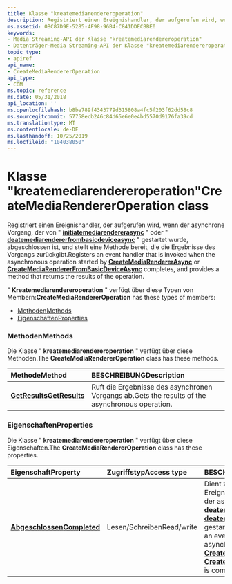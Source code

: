```yaml
---
title: Klasse "kreatemediarendereroperation"
description: Registriert einen Ereignishandler, der aufgerufen wird, wenn der asynchrone Vorgang, der von "initiatemediarendererasync" oder "deatemediarendererfrombasicdeviceasync" gestartet wurde, abgeschlossen ist, und stellt eine Methode bereit, die die Ergebnisse des Vorgangs zurückgibt.
ms.assetid: 0BC87D9E-5285-4F98-96B4-C841DDECBBE0
keywords:
- Media Streaming-API der Klasse "kreatemediarendereroperation"
- Datenträger-Media Streaming-API der Klasse "kreatemediarendereroperation
topic_type:
- apiref
api_name:
- CreateMediaRendererOperation
api_type:
- COM
ms.topic: reference
ms.date: 05/31/2018
api_location: ''
ms.openlocfilehash: b8be789f4343779d315808a4fc5f203f62dd58c8
ms.sourcegitcommit: 57758ecb246c84d65e6e0e4bd5570d9176fa39cd
ms.translationtype: MT
ms.contentlocale: de-DE
ms.lasthandoff: 10/25/2019
ms.locfileid: "104038050"
---
```

# <a name="createmediarendereroperation-class"></a><span data-ttu-id="fdc24-105">Klasse "kreatemediarendereroperation"</span><span class="sxs-lookup"><span data-stu-id="fdc24-105">CreateMediaRendererOperation class</span></span>

<span data-ttu-id="fdc24-106">Registriert einen Ereignishandler, der aufgerufen wird, wenn der asynchrone Vorgang, der von " [**initiatemediarendererasync**](imediarendererfactory-createmediarendererasync.md) " oder " [**deatemediarendererfrombasicdeviceasync**](imediarendererfactory-createmediarendererfrombasicdeviceasync.md) " gestartet wurde, abgeschlossen ist, und stellt eine Methode bereit, die die Ergebnisse des Vorgangs zurückgibt.</span><span class="sxs-lookup"><span data-stu-id="fdc24-106">Registers an event handler that is invoked when the asynchronous operation started by [**CreateMediaRendererAsync**](imediarendererfactory-createmediarendererasync.md) or [**CreateMediaRendererFromBasicDeviceAsync**](imediarendererfactory-createmediarendererfrombasicdeviceasync.md) completes, and provides a method that returns the results of the operation.</span></span>

<span data-ttu-id="fdc24-107">" **Kreatemediarendereroperation** " verfügt über diese Typen von Membern:</span><span class="sxs-lookup"><span data-stu-id="fdc24-107">**CreateMediaRendererOperation** has these types of members:</span></span>

-   [<span data-ttu-id="fdc24-108">Methoden</span><span class="sxs-lookup"><span data-stu-id="fdc24-108">Methods</span></span>](#methods)
-   [<span data-ttu-id="fdc24-109">Eigenschaften</span><span class="sxs-lookup"><span data-stu-id="fdc24-109">Properties</span></span>](#properties)

### <a name="methods"></a><span data-ttu-id="fdc24-110">Methoden</span><span class="sxs-lookup"><span data-stu-id="fdc24-110">Methods</span></span>

<span data-ttu-id="fdc24-111">Die Klasse " **kreatemediarendereroperation** " verfügt über diese Methoden.</span><span class="sxs-lookup"><span data-stu-id="fdc24-111">The **CreateMediaRendererOperation** class has these methods.</span></span>



| <span data-ttu-id="fdc24-112">Methode</span><span class="sxs-lookup"><span data-stu-id="fdc24-112">Method</span></span>                                                        | <span data-ttu-id="fdc24-113">BESCHREIBUNG</span><span class="sxs-lookup"><span data-stu-id="fdc24-113">Description</span></span>                                                 |
|:--------------------------------------------------------------|:------------------------------------------------------------|
| [<span data-ttu-id="fdc24-114">**GetResults**</span><span class="sxs-lookup"><span data-stu-id="fdc24-114">**GetResults**</span></span>](createmediarendereroperation-getresults.md) | <span data-ttu-id="fdc24-115">Ruft die Ergebnisse des asynchronen Vorgangs ab.</span><span class="sxs-lookup"><span data-stu-id="fdc24-115">Gets the results of the asynchronous operation.</span></span> <br/> |



 

### <a name="properties"></a><span data-ttu-id="fdc24-116">Eigenschaften</span><span class="sxs-lookup"><span data-stu-id="fdc24-116">Properties</span></span>

<span data-ttu-id="fdc24-117">Die Klasse " **kreatemediarendereroperation** " verfügt über diese Eigenschaften.</span><span class="sxs-lookup"><span data-stu-id="fdc24-117">The **CreateMediaRendererOperation** class has these properties.</span></span>



| <span data-ttu-id="fdc24-118">Eigenschaft</span><span class="sxs-lookup"><span data-stu-id="fdc24-118">Property</span></span>                                                               | <span data-ttu-id="fdc24-119">Zugriffstyp</span><span class="sxs-lookup"><span data-stu-id="fdc24-119">Access type</span></span>           | <span data-ttu-id="fdc24-120">BESCHREIBUNG</span><span class="sxs-lookup"><span data-stu-id="fdc24-120">Description</span></span>                                                                                                                                                                                                                                                                                                               |
|:-----------------------------------------------------------------------|:----------------------|:--------------------------------------------------------------------------------------------------------------------------------------------------------------------------------------------------------------------------------------------------------------------------------------------------------------------------|
| [<span data-ttu-id="fdc24-121">**Abgeschlossen**</span><span class="sxs-lookup"><span data-stu-id="fdc24-121">**Completed**</span></span>](createmediarendereroperation-completed.md)<br/> | <span data-ttu-id="fdc24-122">Lesen/Schreiben</span><span class="sxs-lookup"><span data-stu-id="fdc24-122">Read/write</span></span><br/> | <span data-ttu-id="fdc24-123">Dient zum Abrufen oder Festlegen eines Ereignis Handlers, der aufgerufen wird, wenn der asynchrone Vorgang, der von " [**deatemediarendererasync**](imediarendererfactory-createmediarendererasync.md) " oder " [**deatemediarendererfrombasicdeviceasync**](imediarendererfactory-createmediarendererfrombasicdeviceasync.md) " gestartet wurde, abgeschlossen ist</span><span class="sxs-lookup"><span data-stu-id="fdc24-123">Gets or sets an event handler that is invoked when the asynchronous operation started by [**CreateMediaRendererAsync**](imediarendererfactory-createmediarendererasync.md) or [**CreateMediaRendererFromBasicDeviceAsync**](imediarendererfactory-createmediarendererfrombasicdeviceasync.md) is completed.</span></span> <br/> |



 

 

 





